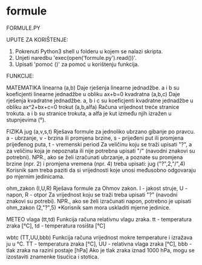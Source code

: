 # formule

FORMULE.PY

UPUTE ZA KORIŠTENJE:
1. Pokrenuti Python3 shell u folderu u kojem se nalazi skripta.
2. Unjeti naredbu 'exec(open('formule.py').read())'.
3. Upisati 'pomoć ()' za pomoć u korištenju funkcija.

FUNKCIJE:

MATEMATIKA
linearna (a,b)
Daje rješenja linearne jednadžbe.
a i b su koeficjenti linearne jednadžbe u obliku ax+b=0
kvadratna (a,b,c)
Daje rješenja kvadratne jednadžbe.
a, b i c su koeficjenti kvadratne jednadžbe u obliku ax^2+bx+c=0
trokut (a,b,alfa)
Računa vrijednost treće stranice trokuta.
a i b su stranice trokuta, a alfa je kut između njih izražen u stupnjevima (°).

FIZIKA
jug (a,v,s,t)
Rješava formule za jednoliko ubrzano gibanje po pravcu.
a - ubrzanje, v - brzina ili promjena brzine, s - prijeđeni put ili promjena prijeđenog puta, t - vremenski period
Za veličinu koju se traži upisati "?", a za veličinu koja je nepoznata ili nije potrebna upisati "/" (navodni znakovi su potrebni). NPR., ako se želi izračunati ubrzanje, a poznate su promjena brzine (npr. 2) i promjena vremena (npr. 4) treba upisati: jug ("?",2,"/",4)
Korisnik sam treba paziti da si vrijednosti koje unosi međusobno odgovaraju po mjernim jedinicama.

ohm_zakon (I,U,R)
Rješava formule za Ohmov zakon.
I - jakost struje, U - napon, R - otpor
Za vrijednost koju se traži treba upisati "?" (navodni znakovi su potrebi). NPR., ako se želi izračunati napon, potrebno je upisati ohm_zakon (2,"?",5)
  *Korisnik sam mora uskladiti mjerne jedinice.

METEO
vlaga (tt,td)
Funkcija računa relativnu vlagu zraka.
tt - temperatura zraka [°C], td - temperatura rosišta [°C]

wbtc (TT,UU,bbb)
Funkcija računa vrijednost mokre temperature i izražava ju u °C.
TT - temperatura zraka [°C], UU - relativna vlaga zraka [°C], bbb - tlak zraka na razini postaje [hPa]
Ako je tlak zraka iznad 1000 hPa, mogu se izostaviti znamenke tisućica i stotica.
